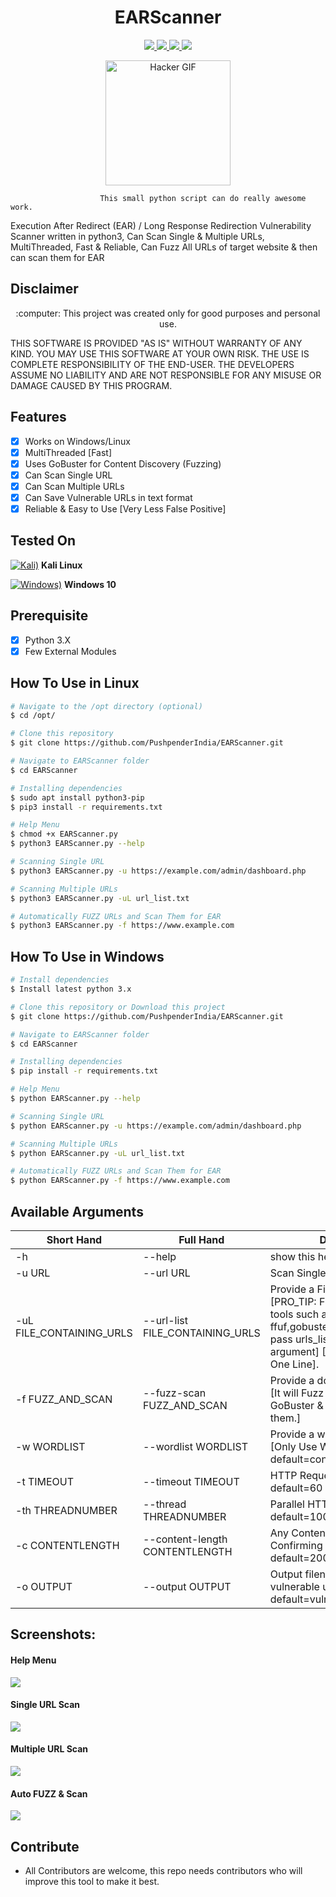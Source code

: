 <h1 align="center">EARScanner</h1>
<p align="center">
    <a href="https://python.org">
    <img src="https://img.shields.io/badge/Python-3.8-green.svg">
  </a>
  <a href="https://github.com/PushpenderIndia/EARScanner/blob/master/LICENSE">
    <img src="https://img.shields.io/badge/License-BSD%203-lightgrey.svg">
  </a>
  <a href="https://github.com/PushpenderIndia/EARScanner/releases">
    <img src="https://img.shields.io/badge/Release-1.0-blue.svg">
  </a>
    <a href="https://github.com/PushpenderIndia/EARScanner">
    <img src="https://img.shields.io/badge/Open%20Source-%E2%9D%A4-brightgreen.svg">
  </a>
</p>

<p align="center">
  <img src="https://github.com/PushpenderIndia/technowlogger/blob/master/img/hacker-gif.gif" alt="Hacker GIF" width=200 height=200/>
</p>
             
                        This small python script can do really awesome work.
                        
Execution After Redirect (EAR) / Long Response Redirection Vulnerability Scanner written in python3, Can Scan Single & Multiple URLs, MultiThreaded, Fast & Reliable, Can Fuzz All URLs of target website &amp; then can scan them for EAR

## Disclaimer
<p align="center">
  :computer: This project was created only for good purposes and personal use.
</p>

THIS SOFTWARE IS PROVIDED "AS IS" WITHOUT WARRANTY OF ANY KIND. YOU MAY USE THIS SOFTWARE AT YOUR OWN RISK. THE USE IS COMPLETE RESPONSIBILITY OF THE END-USER. THE DEVELOPERS ASSUME NO LIABILITY AND ARE NOT RESPONSIBLE FOR ANY MISUSE OR DAMAGE CAUSED BY THIS PROGRAM.

## Features
- [x] Works on Windows/Linux
- [x] MultiThreaded [Fast]
- [x] Uses GoBuster for Content Discovery (Fuzzing)
- [x] Can Scan Single URL
- [x] Can Scan Multiple URLs
- [x] Can Save Vulnerable URLs in text format
- [X] Reliable & Easy to Use [Very Less False Positive]  

## Tested On
[![Kali)](https://www.google.com/s2/favicons?domain=https://www.kali.org/)](https://www.kali.org) **Kali Linux**

[![Windows)](https://www.google.com/s2/favicons?domain=https://www.microsoft.com/en-in/windows/)](https://www.microsoft.com/en-in/windows/) **Windows 10**

## Prerequisite
- [x] Python 3.X
- [x] Few External Modules

## How To Use in Linux
```bash
# Navigate to the /opt directory (optional)
$ cd /opt/

# Clone this repository
$ git clone https://github.com/PushpenderIndia/EARScanner.git

# Navigate to EARScanner folder
$ cd EARScanner

# Installing dependencies
$ sudo apt install python3-pip 
$ pip3 install -r requirements.txt

# Help Menu
$ chmod +x EARScanner.py
$ python3 EARScanner.py --help

# Scanning Single URL
$ python3 EARScanner.py -u https://example.com/admin/dashboard.php

# Scanning Multiple URLs
$ python3 EARScanner.py -uL url_list.txt

# Automatically FUZZ URLs and Scan Them for EAR 
$ python3 EARScanner.py -f https://www.example.com
```

## How To Use in Windows
```bash
# Install dependencies 
$ Install latest python 3.x

# Clone this repository or Download this project
$ git clone https://github.com/PushpenderIndia/EARScanner.git

# Navigate to EARScanner folder
$ cd EARScanner

# Installing dependencies
$ pip install -r requirements.txt

# Help Menu
$ python EARScanner.py --help

# Scanning Single URL
$ python EARScanner.py -u https://example.com/admin/dashboard.php

# Scanning Multiple URLs
$ python EARScanner.py -uL url_list.txt

# Automatically FUZZ URLs and Scan Them for EAR 
$ python EARScanner.py -f https://www.example.com
```

## Available Arguments 

| Short Hand                | Full Hand                         | Description |
| ----------                | ---------                         | ----------- |
| -h                        | --help                            | show this help message and exit                                                                |
| -u URL                    | --url URL                         | Scan Single URL for EAR                                                                        |
| -uL FILE_CONTAINING_URLS  | --url-list FILE_CONTAINING_URLS   | Provide a File Containing URLs [PRO_TIP: Fuzz ALL URLs using tools such as ffuf,gobuster,disbuter,etc & then pass urls_list.txt using this argument] [NOTE: One URL in One Line]. |
| -f FUZZ_AND_SCAN          | --fuzz-scan FUZZ_AND_SCAN         | Provide a domain for scanning [It will Fuzz ALL URLs using GoBuster & Then It will scan them.] |
| -w WORDLIST               | --wordlist WORDLIST               | Provide a wordlist for fuzzing. [Only Use With --fuzz-scan]. default=content_discovery_all.txt |
| -t TIMEOUT                | --timeout TIMEOUT                 | HTTP Request Timeout. default=60                                                               |
| -th THREADNUMBER          | --thread THREADNUMBER             | Parallel HTTP Request Number. default=100                                                      |
| -c CONTENTLENGTH          | --content-length CONTENTLENGTH    | Any Content Length for Confirming EAR Vulnerability. default=200                               | 
| -o OUTPUT                 | --output OUTPUT                   | Output filename [Script will save vulnerable urls by given name]. default=vulnerable.txt       |                    

## Screenshots:

#### Help Menu
![](/img/help.PNG)

#### Single URL Scan
![](/img/single.PNG)

#### Multiple URL Scan
![](/img/multiple.PNG)

#### Auto FUZZ & Scan
![](/img/fuzz_scan.PNG)

## Contribute

* All Contributors are welcome, this repo needs contributors who will improve this tool to make it best.
